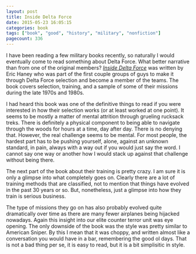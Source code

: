 ```yaml
---
layout: post
title: Inside Delta Force
date: 2015-05-23 16:05:15
categories: book
tags: ["book", "good", "history", "military", "nonfiction"]
pagecount: 336
---
```


I have been reading a few military books recently, so naturally I
would eventually come to read something about Delta Force. What better
narrative than from one of the original members?
[*Inside Delta Force*][delta-amazon] was written by Eric Haney who
was part of the first couple groups of guys to make it through
Delta Force selection and become a member of the teams. The book
covers selection, training, and a sample of some of their missions
during the late 1970s and 1980s.

I had heard this book was one of the definitive things to read if you were interested
in how their selection works (or at least worked at one point). It seems to be mostly
a matter of mental attrition through grueling rucksack treks. There is definitely
a physical component to being able to navigate through the woods for hours at a
time, day after day. There is no denying that. However, the real challenge seems
to be mental. For most people, the hardest part has to be pushing yourself, alone, against an unknown standard,
in pain, always with a way out if you would just say the word. I cannot say one way
or another how I would stack up against that challenge without being there.

The next part of the book about their training is pretty crazy. I am sure it is only
a glimpse into what completely goes on. Clearly there are a lot of training methods
that are classified, not to mention that things have evolved in the past 30 years
or so. But, nonetheless, just a glimpse into how they train is serious business.

The type of missions they go on has also probably evolved quite dramatically
over time as there are many fewer airplanes being hijacked nowadays. Again
this insight into our elite counter terror unit was eye opening. The only
downside of the book was the style was pretty similar to American Sniper. By this
I mean that it was choppy, and written almost like a conversation you would
have in a bar, remembering the good ol days. That is not a bad thing per se,
it is easy to read, but it is a bit simplisitic in style.


[delta-amazon]:     http://amzn.com/0812534727

